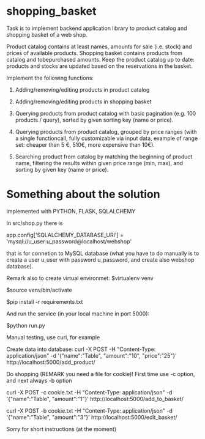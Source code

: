 # shopping_basket
Task is to implement backend application library to product catalog and shopping basket of a web shop.

Product catalog contains at least names, amounts for sale (i.e. stock) and prices of available products.
Shopping basket contains products from catalog and to­be­purchased amounts.
Keep the product catalog up to date: products and stocks are updated based on the reservations in the basket.

Implement the following functions:

1. Adding/removing/editing products in product catalog

2. Adding/removing/editing products in shopping basket

3. Querying products from product catalog with basic pagination (e.g. 100 products / query), sorted by given sorting key (name or price).

4. Querying products from product catalog, grouped by price ranges (with a single functioncall,
   fully customizable via input data, example of range set: cheaper than 5 €, 5­10€,
   more expensive than 10€).

5. Searching product from catalog by matching the beginning of product name,
   filtering the results within given price range (min, max), and sorting by given key (name or price).

# Something about the solution

Implemented with PYTHON, FLASK, SQLALCHEMY

In src/shop.py there is

app.config['SQLALCHEMY_DATABASE_URI'] = 'mysql://u_user:u_password@localhost/webshop'

that is for connetion to MySQL database (what you have to do manually is to create a user u_user with password u_password, and create also webshop database).

Remark also to create virtual environmet:
$virtualenv venv

$source venv/bin/activate

$pip install -r requirements.txt

And run the service (in your local machine in port 5000):

$python run.py

Manual testing, use curl, for example

Create data into database: curl -X POST -H "Content-Type: application/json" -d '{"name":"Table", "amount":"10", "price":"25"}' http://localhost:5000/add_product/

Do shopping (REMARK you need a file for cookie)!
First time use -c option, and next always -b option

curl -X POST -c cookie.txt -H "Content-Type: application/json" -d '{"name":"Table", "amount":"1"}' http://localhost:5000/add_to_basket/

curl -X POST -b cookie.txt -H "Content-Type: application/json" -d '{"name":"Table", "amount":"3"}' http://localhost:5000/edit_basket/


Sorry for short instructions (at the moment)
